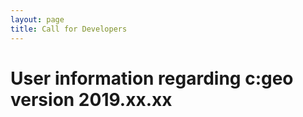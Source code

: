 ```yaml
---
layout: page
title: Call for Developers
---
```


# User information regarding c:geo version 2019.xx.xx

